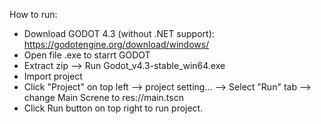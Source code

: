 How to run: 
- Download GODOT 4.3 (without .NET support): https://godotengine.org/download/windows/
- Open file .exe to starrt GODOT
- Extract zip --> Run Godot_v4.3-stable_win64.exe
- Import project
- Click "Project" on top left --> project setting... --> Select "Run" tab --> change Main Screne to res://main.tscn
- Click Run button on top right to run project.
